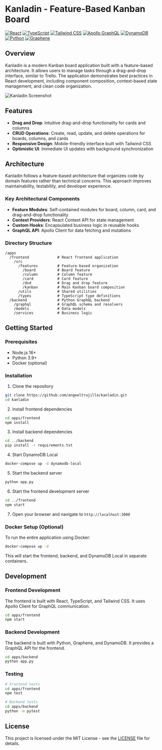 # Kanladin - Feature-Based Kanban Board

[![React](https://img.shields.io/badge/React-18-blue)](https://reactjs.org/)
[![TypeScript](https://img.shields.io/badge/TypeScript-4.9-blue)](https://www.typescriptlang.org/)
[![Tailwind CSS](https://img.shields.io/badge/Tailwind-3.0-blue)](https://tailwindcss.com/)
[![Apollo GraphQL](https://img.shields.io/badge/Apollo-3.7-blue)](https://www.apollographql.com/)
[![DynamoDB](https://img.shields.io/badge/DynamoDB-Local-orange)](https://aws.amazon.com/dynamodb/)
[![Python](https://img.shields.io/badge/Python-3.9-green)](https://www.python.org/)
[![Graphene](https://img.shields.io/badge/Graphene-3.0-green)](https://graphene-python.org/)

## Overview

Kanladin is a modern Kanban board application built with a feature-based architecture. It allows users to manage tasks through a drag-and-drop interface, similar to Trello. The application demonstrates best practices in React development, including component composition, context-based state management, and clean code organization.

![Kanladin Screenshot](./docs/screenshot.png)

## Features

- **Drag and Drop**: Intuitive drag-and-drop functionality for cards and columns
- **CRUD Operations**: Create, read, update, and delete operations for boards, columns, and cards
- **Responsive Design**: Mobile-friendly interface built with Tailwind CSS
- **Optimistic UI**: Immediate UI updates with background synchronization

## Architecture

Kanladin follows a feature-based architecture that organizes code by domain features rather than technical concerns. This approach improves maintainability, testability, and developer experience.

### Key Architectural Components

- **Feature Modules**: Self-contained modules for board, column, card, and drag-and-drop functionality
- **Context Providers**: React Context API for state management
- **Custom Hooks**: Encapsulated business logic in reusable hooks
- **GraphQL API**: Apollo Client for data fetching and mutations

### Directory Structure

```
/apps
  /frontend             # React frontend application
    /src
      /features         # Feature-based organization
        /board          # Board feature
        /column         # Column feature
        /card           # Card feature
        /dnd            # Drag and drop feature
        /kanban         # Main Kanban board composition
      /utils            # Shared utilities
      /types            # TypeScript type definitions
  /backend              # Python GraphQL backend
    /graphql            # GraphQL schema and resolvers
    /models             # Data models
    /services           # Business logic
```

## Getting Started

### Prerequisites

- Node.js 16+
- Python 3.9+
- Docker (optional)

### Installation

1. Clone the repository

```bash
git clone https://github.com/angeeltrujillo/kanladin.git
cd kanladin
```

2. Install frontend dependencies

```bash
cd apps/frontend
npm install
```

3. Install backend dependencies

```bash
cd ../backend
pip install -r requirements.txt
```

4. Start DynamoDB Local

```bash
docker-compose up -d dynamodb-local
```

5. Start the backend server

```bash
python app.py
```

6. Start the frontend development server

```bash
cd ../frontend
npm start
```

7. Open your browser and navigate to `http://localhost:3000`

### Docker Setup (Optional)

To run the entire application using Docker:

```bash
docker-compose up -d
```

This will start the frontend, backend, and DynamoDB Local in separate containers.

## Development

### Frontend Development

The frontend is built with React, TypeScript, and Tailwind CSS. It uses Apollo Client for GraphQL communication.

```bash
cd apps/frontend
npm start
```

### Backend Development

The backend is built with Python, Graphene, and DynamoDB. It provides a GraphQL API for the frontend.

```bash
cd apps/backend
python app.py
```

### Testing

```bash
# Frontend tests
cd apps/frontend
npm test

# Backend tests
cd apps/backend
python -m pytest
```

## License

This project is licensed under the MIT License - see the [LICENSE](LICENSE) file for details.

